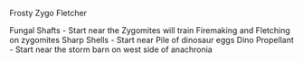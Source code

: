 Frosty Zygo Fletcher

Fungal Shafts - Start near the Zygomites will train Firemaking and Fletching on zygomites 
Sharp Shells - Start near Pile of dinosaur eggs
Dino Propellant - Start near the storm barn on west side of anachronia
